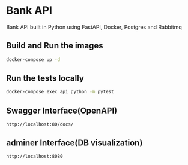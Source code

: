 # Bank API

Bank API built in Python using FastAPI, Docker, Postgres and Rabbitmq


## Build and Run the images

```sh
docker-compose up -d
```

## Run the tests locally

```sh
docker-compose exec api python -m pytest
```

## Swagger Interface(OpenAPI)
```
http://localhost:80/docs/
```

## adminer Interface(DB visualization)
```
http://localhost:8080
```